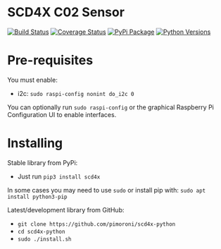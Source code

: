 # SCD4X C02 Sensor

[![Build Status](https://shields.io/github/workflow/status/pimoroni/scd4x-python/Python%20Tests.svg)](https://github.com/pimoroni/scd4x-python/actions/workflows/test.yml)
[![Coverage Status](https://coveralls.io/repos/github/pimoroni/scd4x-python/badge.svg?branch=main)](https://coveralls.io/github/pimoroni/scd4x-python?branch=master)
[![PyPi Package](https://img.shields.io/pypi/v/scd4x.svg)](https://pypi.python.org/pypi/scd4x)
[![Python Versions](https://img.shields.io/pypi/pyversions/scd4x.svg)](https://pypi.python.org/pypi/scd4x)

# Pre-requisites

You must enable:

* i2c: `sudo raspi-config nonint do_i2c 0`

You can optionally run `sudo raspi-config` or the graphical Raspberry Pi Configuration UI to enable interfaces.

# Installing

Stable library from PyPi:

* Just run `pip3 install scd4x`

In some cases you may need to use `sudo` or install pip with: `sudo apt install python3-pip`

Latest/development library from GitHub:

* `git clone https://github.com/pimoroni/scd4x-python`
* `cd scd4x-python`
* `sudo ./install.sh`

